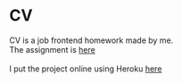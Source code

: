 # CV
CV is a job frontend homework made by me. <br/>
The assignment is [here](//gist.github.com/luduvigo/c605815db5ba12f2d4e0e97f9204a0f0)<br/>
<br/>
I put the project online using Heroku [here](https://carmensantoro.herokuapp.com/)<br/>


